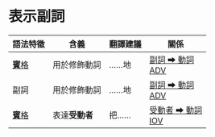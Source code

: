 # 表示副詞

|語法特徵|含義|翻譯建議|關係|
|-|-|-|-|
|[**賓**格](https://assets-hk.wikipali.org/pali-handbook/zh-Hans/declension/acc.html)|用於修飾動詞|……地|[副詞 ➡ 動詞<br>ADV](https://assets-hk.wikipali.org/pali-handbook/zh-Hans/basic-relation/acc/acc-adv.html)|
|副詞|用於修飾動詞|……地|[副詞 ➡ 動詞<br>ADV](https://assets-hk.wikipali.org/pali-handbook/zh-Hans/basic-relation/acc/acc-adv.html)|
|[**賓**格](https://assets-hk.wikipali.org/pali-handbook/zh-Hans/declension/acc.html)|表達**受動者**|把……|[受動者 ➡ 動詞<br>IOV](https://assets-hk.wikipali.org/pali-handbook/zh-Hans/basic-relation/acc/acc-iov.html)|
